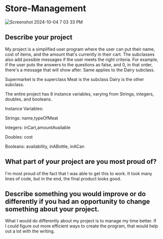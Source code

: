 # Store-Management

![Screenshot 2024-10-04 7 03 33 PM](https://github.com/user-attachments/assets/224776f2-e6db-4761-a212-b4d8e3c6d486)

## Describe your project

My project is a simplified user program where the user can put their name, cost of items, and the amount that's currently in their cart. The subclasses also add possible messages if the user meets the right criteria. For example, if the user puts the answers to the questions as false, and 0, in that order, there's a message that will show after. Same applies to the Dairy subclass. 

Supermarket is the superclass
Meat is the subclass
Dairy is the other subclass. 

The entire project has 8 instance variables, varying from Strings, integers, doubles, and booleans. 

Instance Variables:

Strings: name,typeOfMeat

Integers: inCart,amountAvailable

Doubles: cost

Booleans: availability, inABottle, inACan

## What part of your project are you most proud of?

I'm most proud of the fact that I was able to get this to work. It took many lines of code, but in the end, the final product looks good. 

## Describe something you would improve or do differently if you had an opportunity to change something about your project.

What I would do differently about my project is to manage my time better. If I could figure out more efficient ways to create the program, that would help out a lot with the writing. 
